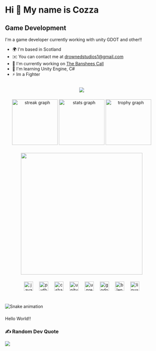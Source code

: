 Hi 👋 My name is Cozza
======================

Game Development
----------------

I'm a game developer currently working with unity GDOT and other!!

* 🌍  I'm based in Scotland
* ✉️  You can contact me at [drownedstudios1@gmail.com](mailto:drownedstudios1@gmail.com)
* 🚀  I'm currently working on [The Banshees Call](http://github.com/Cozza-Dev/The-Banshees-Call)
* 🧠  I'm learning Unity Engine, C#
* ⚡  Im a Fighter


<h2 align="left"></h2>

###

<div align="center">
  <img height="" src="https://wallpapers.com/images/hd/1200x480-neon-purple-mountains-56wuvoleyut5z0eb.jpg"  />
</div>

###

<div align="center">
  <img src="https://streak-stats.demolab.com?user=Cozza-Dev&locale=en&mode=daily&theme=codeSTACKr&hide_border=true&border_radius=4" height="150" alt="streak graph"  />
  <img src="https://github-readme-stats.vercel.app/api?username=Cozza-Dev&hide_title=false&hide_rank=false&show_icons=true&include_all_commits=true&count_private=true&disable_animations=false&theme=codeSTACKr&locale=en&hide_border=false" height="150" alt="stats graph"  />
  <img src="https://github-profile-trophy.vercel.app?username=Cozza-Dev&no-bg=true&no-frame=true&margin-w=1" height="150" alt="trophy graph"  />
</div>

###

<div align="center">
  <img height="400" src="https://images-wixmp-ed30a86b8c4ca887773594c2.wixmp.com/f/c83c004e-1370-4756-88e5-4071de797088/ddjk36s-36e736ed-a3f5-4ead-bc5a-2055ad79d8a7.gif?token=eyJ0eXAiOiJKV1QiLCJhbGciOiJIUzI1NiJ9.eyJzdWIiOiJ1cm46YXBwOjdlMGQxODg5ODIyNjQzNzNhNWYwZDQxNWVhMGQyNmUwIiwiaXNzIjoidXJuOmFwcDo3ZTBkMTg4OTgyMjY0MzczYTVmMGQ0MTVlYTBkMjZlMCIsIm9iaiI6W1t7InBhdGgiOiJcL2ZcL2M4M2MwMDRlLTEzNzAtNDc1Ni04OGU1LTQwNzFkZTc5NzA4OFwvZGRqazM2cy0zNmU3MzZlZC1hM2Y1LTRlYWQtYmM1YS0yMDU1YWQ3OWQ4YTcuZ2lmIn1dXSwiYXVkIjpbInVybjpzZXJ2aWNlOmZpbGUuZG93bmxvYWQiXX0.pgxwYJcrj6fKZmowAdX5HbdvaHWItqxLpSim41_sgC4"  />
</div>

###

<div align="left">
</div>

###

<div align="center">
  <img src="https://cdn.jsdelivr.net/gh/devicons/devicon/icons/javascript/javascript-original.svg" height="30" alt="javascript logo"  />
  <img width="12" />
  <img src="https://cdn.jsdelivr.net/gh/devicons/devicon/icons/python/python-original.svg" height="30" alt="python logo"  />
  <img width="12" />
  <img src="https://cdn.jsdelivr.net/gh/devicons/devicon/icons/csharp/csharp-original.svg" height="30" alt="csharp logo"  />
  <img width="12" />
  <img src="https://cdn.jsdelivr.net/gh/devicons/devicon/icons/unity/unity-original.svg" height="30" alt="unity logo"  />
  <img width="12" />
  <img src="https://cdn.jsdelivr.net/gh/devicons/devicon/icons/unrealengine/unrealengine-original.svg" height="30" alt="unrealengine logo"  />
  <img width="12" />
  <img src="https://cdn.jsdelivr.net/gh/devicons/devicon/icons/godot/godot-original.svg" height="30" alt="godot logo"  />
  <img width="12" />
  <img src="https://cdn.jsdelivr.net/gh/devicons/devicon/icons/blender/blender-original.svg" height="30" alt="blender logo"  />
  <img width="12" />
  <img src="https://cdn.jsdelivr.net/gh/devicons/devicon/icons/linux/linux-original.svg" height="30" alt="linux logo"  />
</div>

###

<br clear="both">

<img src="https://raw.githubusercontent.com/Cozza-Dev/Cozza-Dev/output/snake.svg" alt="Snake animation" />

###

<p align="left">Hello World!!</p>

###

### ✍️ Random Dev Quote
![](https://quotes-github-readme.vercel.app/api?type=horizontal&theme=radical)


